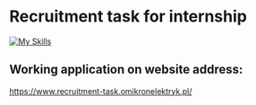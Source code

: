 # Recruitment task for internship

[![My Skills](https://skillicons.dev/icons?i=js,html,css,sass)](https://skillicons.dev)

## Working application on website address:

https://www.recruitment-task.omikronelektryk.pl/
